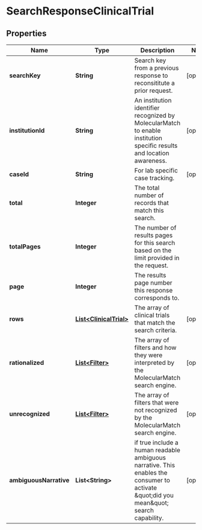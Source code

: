 # SearchResponseClinicalTrial

## Properties
Name | Type | Description | Notes
------------ | ------------- | ------------- | -------------
**searchKey** | **String** | Search key from a previous response to reconsititute a prior request. |  [optional]
**institutionId** | **String** | An institution identifier recognized by MolecularMatch to enable institution specific results and location awareness. |  [optional]
**caseId** | **String** | For lab specific case tracking. |  [optional]
**total** | **Integer** | The total number of records that match this search. | 
**totalPages** | **Integer** | The number of results pages for this search based on the limit provided in the request. | 
**page** | **Integer** | The results page number this response corresponds to. | 
**rows** | [**List&lt;ClinicalTrial&gt;**](ClinicalTrial.md) | The array of clinical trials that match the search criteria. |  [optional]
**rationalized** | [**List&lt;Filter&gt;**](Filter.md) | The array of filters and how they were interpreted by the MolecularMatch search engine. |  [optional]
**unrecognized** | [**List&lt;Filter&gt;**](Filter.md) | The array of filters that were not recognized by the MolecularMatch search engine. |  [optional]
**ambiguousNarrative** | **List&lt;String&gt;** | if true include a human readable ambiguous narrative.  This enables the consumer to activate \&quot;did you mean\&quot; search capability. |  [optional]
